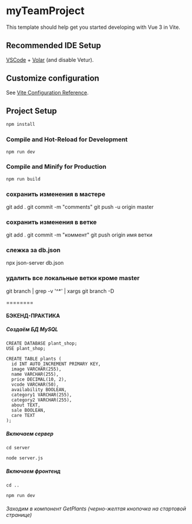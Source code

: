 # myTeamProject

This template should help get you started developing with Vue 3 in Vite.

## Recommended IDE Setup

[VSCode](https://code.visualstudio.com/) + [Volar](https://marketplace.visualstudio.com/items?itemName=Vue.volar) (and disable Vetur).

## Customize configuration

See [Vite Configuration Reference](https://vitejs.dev/config/).

## Project Setup

```sh
npm install
```

### Compile and Hot-Reload for Development

```sh
npm run dev
```

### Compile and Minify for Production

```sh
npm run build
```

### сохранить изменения в мастере

git add .
git commit -m "comments"
git push -u origin master

### coхранить изменения в ветке

git add .
git commit -m "коммент"
git push origin имя ветки

### слежка за db.json

<!-- json-server --watch db.json -->

npx json-server db.json

### удалить все локальные ветки кроме master

git branch | grep -v '^\*' | xargs git branch -D

========

#### БЭКЕНД-ПРАКТИКА

##### Создаём БД MySQL

```
CREATE DATABASE plant_shop;
USE plant_shop;

CREATE TABLE plants (
  id INT AUTO_INCREMENT PRIMARY KEY,
  image VARCHAR(255),
  name VARCHAR(255),
  price DECIMAL(10, 2),
  vcode VARCHAR(50),
  availability BOOLEAN,
  category1 VARCHAR(255),
  category2 VARCHAR(255),
  about TEXT,
  sale BOOLEAN,
  care TEXT
);
```

##### Включаем сервер

```
cd server
```

```
node server.js
```

##### Включаем фронтенд

```
cd ..
```

```
npm run dev
```

###### Заходим в компонент GetPlants (черно-желтая кнопочка на стартовой странице)
